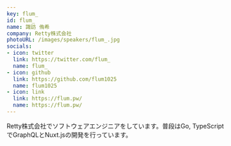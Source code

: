 ```yaml
---
key: flum_
id: flum_
name: 諏訪 侑希
company: Retty株式会社
photoURL: /images/speakers/flum_.jpg
socials:
- icon: twitter
  link: https://twitter.com/flum_
  name: flum_
- icon: github
  link: https://github.com/flum1025
  name: flum1025
- icon: link
  link: https://flum.pw/
  name: https://flum.pw/
---
```

Retty株式会社でソフトウェアエンジニアをしています。普段はGo, TypeScriptでGraphQLとNuxt.jsの開発を行っています。